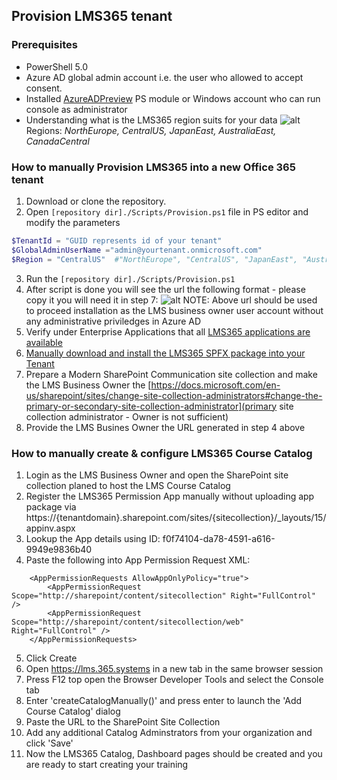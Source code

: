 ## Provision LMS365 tenant ##

### Prerequisites ###

- PowerShell 5.0
- Azure AD global admin account i.e. the user who allowed to accept consent.
- Installed [AzureADPreview](https://www.powershellgallery.com/packages/AzureADPreview/2.0.2.85) PS module or Windows account who can run console as administrator
- Understanding what is the LMS365 region suits for your data
![alt](https://i.imgur.com/VIKlWNW.png)
Regions: *NorthEurope, CentralUS, JapanEast, AustraliaEast, CanadaCentral*

### How to manually Provision LMS365 into a new Office 365 tenant ###

1. Download or clone the repository.
2. Open `[repository dir]./Scripts/Provision.ps1` file in PS editor and modify the parameters

```PowerShell
$TenantId = "GUID represents id of your tenant"
$GlobalAdminUserName ="admin@yourtenant.onmicrosoft.com"
$Region = "CentralUS"  #"NorthEurope", "CentralUS", "JapanEast", "AustraliaEast", "CanadaCentral"
```
3. Run the `[repository dir]./Scripts/Provision.ps1`
4. After script is done you will see the url the following format - please copy it you will need it in step 7:
![alt](https://i.imgur.com/D0xfhLo.png)
NOTE: Above url should be used to proceed installation as the LMS business owner user account without any administrative priviledges in Azure AD
5. Verify under Enterprise Applications that all [LMS365 applications are available](https://helpcenter.elearningforce.com/hc/en-us/articles/360004770257-LMS365-Azure-Active-Directory-architecture)
6. [Manually download and install the LMS365 SPFX package into your Tenant](https://helpcenter.elearningforce.com/hc/en-us/articles/360001535949-How-to-manually-update-the-SPFX-package-for-your-Tenant)
7. Prepare a Modern SharePoint Communication site collection and make the LMS Business Owner the [https://docs.microsoft.com/en-us/sharepoint/sites/change-site-collection-administrators#change-the-primary-or-secondary-site-collection-administrator](primary site collection administrator - Owner is not sufficient)
8. Provide the LMS Busines Owner the URL generated in step 4 above

### How to manually create & configure LMS365 Course Catalog ###
1. Login as the LMS Business Owner and open the SharePoint site collection planed to host the LMS Course Catalog
2. Register the LMS365 Permission App manually without uploading app package via https://{tenantdomain}.sharepoint.com/sites/{sitecollection}/_layouts/15/appinv.aspx
3. Lookup the App details using ID: f0f74104-da78-4591-a616-9949e9836b40
4. Paste the following into App Permission Request XML:
```
    <AppPermissionRequests AllowAppOnlyPolicy="true">
        <AppPermissionRequest Scope="http://sharepoint/content/sitecollection" Right="FullControl" />
        <AppPermissionRequest Scope="http://sharepoint/content/sitecollection/web" Right="FullControl" />
    </AppPermissionRequests>
```  
5. Click Create
6. Open https://lms.365.systems in a new tab in the same browser session
7. Press F12 top open the Browser Developer Tools and select the Console tab
8. Enter 'createCatalogManually()' and press enter to launch the 'Add Course Catalog' dialog
9. Paste the URL to the SharePoint Site Collection
10. Add any additional Catalog Adminstrators from your organization and click 'Save'
11. Now the LMS365 Catalog, Dashboard pages should be created and you are ready to start creating your training



